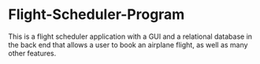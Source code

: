 # Flight-Scheduler-Program
This is a flight scheduler application with a GUI and a relational database in the back end that allows a user to book an airplane flight, as well as many other features.
